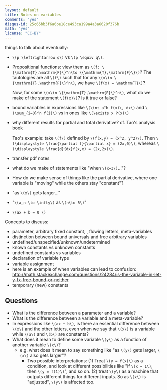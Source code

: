 ```yaml
---
layout: default
title: Notes on variables
comments: "yes"
disqus-id: 25c65bb3f6a6be18ce493ca199a4a3a6620f376b
math: "yes"
license: "CC-BY"
---
```


things to talk about eventually:

- `\(p \leftrightarrow q\)` vs `\(p \equiv q\)`.
- Propositional functions: view them as `\(f: \{\mathrm{T},\mathrm{F}\}^n\to
  \{\mathrm{T},\mathrm{F}\}\)`?
  The tautologies are all `\(f\)` such that for any `\(x\in \{\mathrm{T},\mathrm{F}\}^n\)`, we have `\(f(x) = \mathrm{T}\)`?

  Now, for some `\(x\in \{\mathrm{T},\mathrm{F}\}^n\)`, what do we make of the statement `\(f(x)\)`? Is it true or false?
- bound variables in expressions like `\(\int_a^b f(x)\, dx\)` and
  `\(\sum_{i=0}^n f(i)\)` vs in ones like `\(\exists x P(x)\)`
- why different results for partial and total derivative? cf. Tao's
  analysis book

    Tao's example: take `\(f\)` defined by `\(f(x,y) = (x^2, y^2)\)`.
    Then `\(\displaystyle \frac{\partial f}{\partial x} = (2x,0)\)`,
    whereas `\(\displaystyle \frac{d}{dx}f(x,x) = (2x,2x)\)`.
- transfer pdf notes
- what do we make of statements like "when `\(x=3\)`..."?
- How do we make sense of things like the partial derivative, where one variable is "moving" while the others stay "constant"?

- "as `\(x\)` gets larger..."

- "`\(a_n \to \infty\)` as `\(n\to 5\)`"


- `\(ax + b = 0 \)`

Concepts to discuss:

- parameter, arbitrary fixed constant, , flowing letters, meta-variables
- distinction between bound universals and free arbitrary variables
- undefined/unspecified/unknown/undetermined
- known constants vs unknown constants
- undefined constants vs variables
- declaration of variable type
- variable assignment
- here is an example of when variables can lead to confusion: http://math.stackexchange.com/questions/24284/is-the-variable-in-let-y-fx-free-bound-or-neither
- temporary (new) constants


## Questions

- What is the difference between a parameter and a variable?
- What is the difference between a variable and a meta-variable?
- In expressions like `\(ax + b\)`, is there an essential difference between `\(x\)` and the other letters, even when we say that `\(x\)` is a variable while `\(a\)` and `\(b\)` are constants?
- What does it mean to define some variable `\(y\)` as a function of another variable `\(x\)`?
    - e.g. what does it mean to say something like "as `\(y\)` gets larger, `\(x\)` also gets larger"?
        - Two possible interpretations: (1) Treat `\(y = f(x)\)` as a
          condition, and look at different possibilities like "if `\(x =
          1\)`, then `\(y = f(1)\)`", and so on. (2) treat `\(y\)` as a machine that outputs different things for different inputs. So as `\(x\)` is "adjusted", `\(y\)` is affected too.
